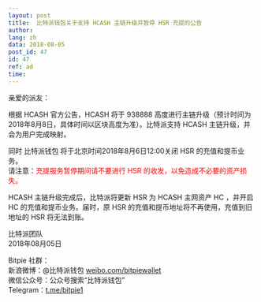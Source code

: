 ```yaml
---
layout: post
title:  比特派钱包关于支持 HCASH 主链升级并暂停 HSR 充提的公告
author: 
lang: zh
data: 2018-08-05
post_id: 47
id: 47
ref: ad
time: 
---
```


亲爱的派友：

根据 HCASH 官方公告，HCASH 将于 938888 高度进行主链升级（预计时间为2018年8月8日，具体时间以区块高度为准）。比特派支持 HCASH 主链升级，并会为用户完成映射。

同时 比特派钱包 将于北京时间2018年8月6日12:00关闭 HSR 的充值和提币业务。<br/>
请注意：<span style="color:red">充提服务暂停期间请不要进行 HSR 的收发，以免造成不必要的资产损失。</span>

HCASH 主链升级完成后，比特派将更新 HSR 为 HCASH 主网资产 HC ，并开启 HC 的充值和提币业务。届时，原 HSR 的充值和提币地址将不再使用，充值到旧地址的 HSR 将无法到账。

比特派团队<br/>
2018年08月05日

Bitpie 社群：<br/>
新浪微博：@比特派钱包 <a href="https://weibo.com/bitpiewallet" target="_blank">weibo.com/bitpiewallet</a><br/>
微信公众号：公众号搜索“比特派钱包”<br/>
Telegram：<a href="https://t.me/bitpie1" target="_blank">t.me/bitpie1</a>

